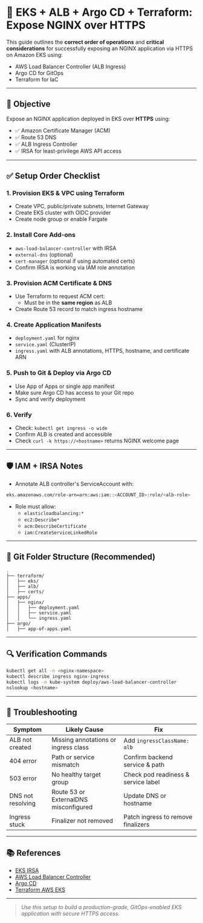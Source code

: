 # 🚀 EKS + ALB + Argo CD + Terraform: Expose NGINX over HTTPS

This guide outlines the **correct order of operations** and **critical considerations** for successfully exposing an NGINX application via HTTPS on Amazon EKS using:

- AWS Load Balancer Controller (ALB Ingress)
- Argo CD for GitOps
- Terraform for IaC

---

## 🎯 Objective

Expose an NGINX application deployed in EKS over **HTTPS** using:
- ✅ Amazon Certificate Manager (ACM)
- ✅ Route 53 DNS
- ✅ ALB Ingress Controller
- ✅ IRSA for least-privilege AWS API access

---

## ✅ Setup Order Checklist

### 1. **Provision EKS & VPC using Terraform**
- Create VPC, public/private subnets, Internet Gateway
- Create EKS cluster with OIDC provider
- Create node group or enable Fargate

### 2. **Install Core Add-ons**
- `aws-load-balancer-controller` with IRSA
- `external-dns` (optional)
- `cert-manager` (optional if using automated certs)
- Confirm IRSA is working via IAM role annotation

### 3. **Provision ACM Certificate & DNS**
- Use Terraform to request ACM cert:
  - Must be in the **same region** as ALB
- Create Route 53 record to match ingress hostname

### 4. **Create Application Manifests**
- `deployment.yaml` for nginx
- `service.yaml` (ClusterIP)
- `ingress.yaml` with ALB annotations, HTTPS, hostname, and certificate ARN

### 5. **Push to Git & Deploy via Argo CD**
- Use App of Apps or single app manifest
- Make sure Argo CD has access to your Git repo
- Sync and verify deployment

### 6. **Verify**
- Check: `kubectl get ingress -o wide`
- Confirm ALB is created and accessible
- Check `curl -k https://<hostname>` returns NGINX welcome page

---

## 🛡️ IAM + IRSA Notes

- Annotate ALB controller's ServiceAccount with:

```bash
eks.amazonaws.com/role-arn=arn:aws:iam::<ACCOUNT_ID>:role/<alb-role>
```

- Role must allow:
  - `elasticloadbalancing:*`
  - `ec2:Describe*`
  - `acm:DescribeCertificate`
  - `iam:CreateServiceLinkedRole`

---

## 📁 Git Folder Structure (Recommended)

```
.
├── terraform/
│   ├── eks/
│   ├── alb/
│   ├── certs/
├── apps/
│   ├── nginx/
│   │   ├── deployment.yaml
│   │   ├── service.yaml
│   │   └── ingress.yaml
├── argo/
│   ├── app-of-apps.yaml
```

---

## 🔍 Verification Commands

```bash
kubectl get all -n <nginx-namespace>
kubectl describe ingress nginx-ingress
kubectl logs -n kube-system deploy/aws-load-balancer-controller
nslookup <hostname>
```

---

## 🧪 Troubleshooting

| Symptom      | Likely Cause                       | Fix                                  |
|--------------|------------------------------------|--------------------------------------|
| ALB not created | Missing annotations or ingress class | Add `ingressClassName: alb`         |
| 404 error     | Path or service mismatch           | Confirm backend service & path       |
| 503 error     | No healthy target group            | Check pod readiness & service label  |
| DNS not resolving | Route 53 or ExternalDNS misconfigured | Update DNS or hostname            |
| Ingress stuck | Finalizer not removed              | Patch ingress to remove finalizers   |

---

## 📚 References

- [EKS IRSA](https://docs.aws.amazon.com/eks/latest/userguide/iam-roles-for-service-accounts.html)
- [AWS Load Balancer Controller](https://kubernetes-sigs.github.io/aws-load-balancer-controller)
- [Argo CD](https://argo-cd.readthedocs.io)
- [Terraform AWS EKS](https://registry.terraform.io/modules/terraform-aws-modules/eks/aws/latest)

---

> _Use this setup to build a production-grade, GitOps-enabled EKS application with secure HTTPS access._
